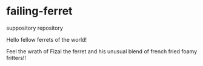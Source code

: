 # failing-ferret
 suppository repository

Hello fellow ferrets of the world!

Feel the wrath of Fizal the ferret and his unusual blend of french fried foamy fritters!!
